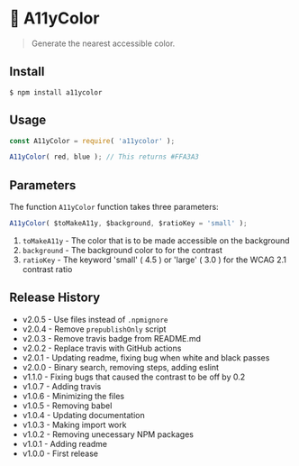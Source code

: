 🌈 A11yColor
==============

> Generate the nearest accessible color.


## Install

```console
$ npm install a11ycolor
```

## Usage

```js
const A11yColor = require( 'a11ycolor' );

A11yColor( red, blue ); // This returns #FFA3A3
```


## Parameters

The function `A11yColor` function takes three parameters:

```js
A11yColor( $toMakeA11y, $background, $ratioKey = 'small' );
```

1. `toMakeA11y` - The color that is to be made accessible on the background
1. `background` - The background color to for the contrast
1. `ratioKey`   - The keyword 'small' ( 4.5 ) or 'large' ( 3.0 ) for the WCAG 2.1 contrast ratio


## Release History

* v2.0.5 - Use files instead of `.npmignore`
* v2.0.4 - Remove `prepublishOnly` script
* v2.0.3 - Remove travis badge from README.md
* v2.0.2 - Replace travis with GitHub actions
* v2.0.1 - Updating readme, fixing bug when white and black passes
* v2.0.0 - Binary search, removing steps, adding eslint
* v1.1.0 - Fixing bugs that caused the contrast to be off by 0.2
* v1.0.7 - Adding travis
* v1.0.6 - Minimizing the files
* v1.0.5 - Removing babel
* v1.0.4 - Updating documentation
* v1.0.3 - Making import work
* v1.0.2 - Removing unecessary NPM packages
* v1.0.1 - Adding readme
* v1.0.0 - First release

